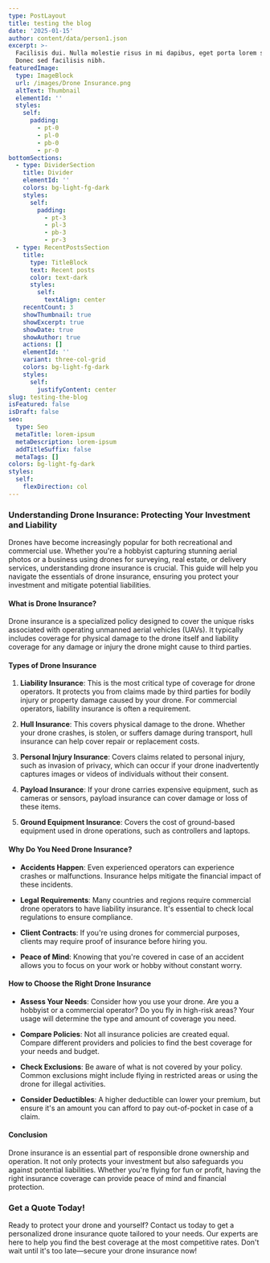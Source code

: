 ```yaml
---
type: PostLayout
title: testing the blog
date: '2025-01-15'
author: content/data/person1.json
excerpt: >-
  Facilisis dui. Nulla molestie risus in mi dapibus, eget porta lorem semper.
  Donec sed facilisis nibh.
featuredImage:
  type: ImageBlock
  url: /images/Drone Insurance.png
  altText: Thumbnail
  elementId: ''
  styles:
    self:
      padding:
        - pt-0
        - pl-0
        - pb-0
        - pr-0
bottomSections:
  - type: DividerSection
    title: Divider
    elementId: ''
    colors: bg-light-fg-dark
    styles:
      self:
        padding:
          - pt-3
          - pl-3
          - pb-3
          - pr-3
  - type: RecentPostsSection
    title:
      type: TitleBlock
      text: Recent posts
      color: text-dark
      styles:
        self:
          textAlign: center
    recentCount: 3
    showThumbnail: true
    showExcerpt: true
    showDate: true
    showAuthor: true
    actions: []
    elementId: ''
    variant: three-col-grid
    colors: bg-light-fg-dark
    styles:
      self:
        justifyContent: center
slug: testing-the-blog
isFeatured: false
isDraft: false
seo:
  type: Seo
  metaTitle: lorem-ipsum
  metaDescription: lorem-ipsum
  addTitleSuffix: false
  metaTags: []
colors: bg-light-fg-dark
styles:
  self:
    flexDirection: col
---
```

### Understanding Drone Insurance: Protecting Your Investment and Liability

Drones have become increasingly popular for both recreational and commercial use. Whether you're a hobbyist capturing stunning aerial photos or a business using drones for surveying, real estate, or delivery services, understanding drone insurance is crucial. This guide will help you navigate the essentials of drone insurance, ensuring you protect your investment and mitigate potential liabilities.

#### What is Drone Insurance?

Drone insurance is a specialized policy designed to cover the unique risks associated with operating unmanned aerial vehicles (UAVs). It typically includes coverage for physical damage to the drone itself and liability coverage for any damage or injury the drone might cause to third parties.

#### Types of Drone Insurance

1.  **Liability Insurance**: This is the most critical type of coverage for drone operators. It protects you from claims made by third parties for bodily injury or property damage caused by your drone. For commercial operators, liability insurance is often a requirement.

2.  **Hull Insurance**: This covers physical damage to the drone. Whether your drone crashes, is stolen, or suffers damage during transport, hull insurance can help cover repair or replacement costs.

3.  **Personal Injury Insurance**: Covers claims related to personal injury, such as invasion of privacy, which can occur if your drone inadvertently captures images or videos of individuals without their consent.

4.  **Payload Insurance**: If your drone carries expensive equipment, such as cameras or sensors, payload insurance can cover damage or loss of these items.

5.  **Ground Equipment Insurance**: Covers the cost of ground-based equipment used in drone operations, such as controllers and laptops.

#### Why Do You Need Drone Insurance?

*   **Accidents Happen**: Even experienced operators can experience crashes or malfunctions. Insurance helps mitigate the financial impact of these incidents.

*   **Legal Requirements**: Many countries and regions require commercial drone operators to have liability insurance. It's essential to check local regulations to ensure compliance.

*   **Client Contracts**: If you're using drones for commercial purposes, clients may require proof of insurance before hiring you.

*   **Peace of Mind**: Knowing that you're covered in case of an accident allows you to focus on your work or hobby without constant worry.

#### How to Choose the Right Drone Insurance

*   **Assess Your Needs**: Consider how you use your drone. Are you a hobbyist or a commercial operator? Do you fly in high-risk areas? Your usage will determine the type and amount of coverage you need.

*   **Compare Policies**: Not all insurance policies are created equal. Compare different providers and policies to find the best coverage for your needs and budget.

*   **Check Exclusions**: Be aware of what is not covered by your policy. Common exclusions might include flying in restricted areas or using the drone for illegal activities.

*   **Consider Deductibles**: A higher deductible can lower your premium, but ensure it's an amount you can afford to pay out-of-pocket in case of a claim.

#### Conclusion

Drone insurance is an essential part of responsible drone ownership and operation. It not only protects your investment but also safeguards you against potential liabilities. Whether you're flying for fun or profit, having the right insurance coverage can provide peace of mind and financial protection.

### Get a Quote Today!

Ready to protect your drone and yourself? Contact us today to get a personalized drone insurance quote tailored to your needs. Our experts are here to help you find the best coverage at the most competitive rates. Don't wait until it's too late—secure your drone insurance now!

